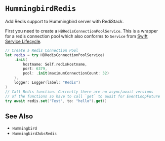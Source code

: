 # ``HummingbirdRedis``

Add Redis support to Hummingbird server with RediStack.

First you need to create a ``HBRedisConnectionPoolService``. This is a wrapper for a redis connection pool which also conforms to `Service` from [Swift Service Lifecycle](https://github.com/swift-server/swift-service-lifecycle).

```swift
// Create a Redis Connection Pool
let redis = try HBRedisConnectionPoolService(
    .init(
        hostname: Self.redisHostname, 
        port: 6379,
        pool: .init(maximumConnectionCount: 32)
    ),
    logger: Logger(label: "Redis")
)
// Call Redis function. Currently there are no async/await versions 
// of the functions so have to call `get` to await for EventLoopFuture result
try await redis.set("Test", to: "hello").get()
```


## See Also

- ``Hummingbird``
- ``HummingbirdJobsRedis``
